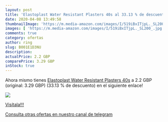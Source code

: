 ```yaml
---
layout: post
title: 'Elastoplast Water Resistant Plasters 40s al 33.13 % de descuento'
date: 2020-04-08 13:49:58
thumbnailImage: 'https://m.media-amazon.com/images/I/519iBxITjpL._SL200_.jpg'
images: [ 'https://m.media-amazon.com/images/I/519iBxITjpL._SL200_.jpg' ]
comments: true
category: ofertas
author: ring
slug: B001E1D3NU
description:
actualPrice: 2.2 GBP
comparePrice: 3.29 GBP
inStock: true
---
```


Ahora mismo tienes [Elastoplast Water Resistant Plasters 40s](https://www.amazon.com/dp/B001E1D3NU/?tag=redken08-20) a 2.2 GBP (original: 3.29 GBP) (33.13 %  de descuento) en el siguiente enlace!

[![](https://m.media-amazon.com/images/I/519iBxITjpL._SL200_.jpg)](https://www.amazon.com/dp/B001E1D3NU/?tag=redken08-20)

[Visítala!!!](https://www.amazon.com/dp/B001E1D3NU/?tag=redken08-20)

[Consulta otras ofertas en nuestro canal de telegram](https://t.me/s/ofertas25)

